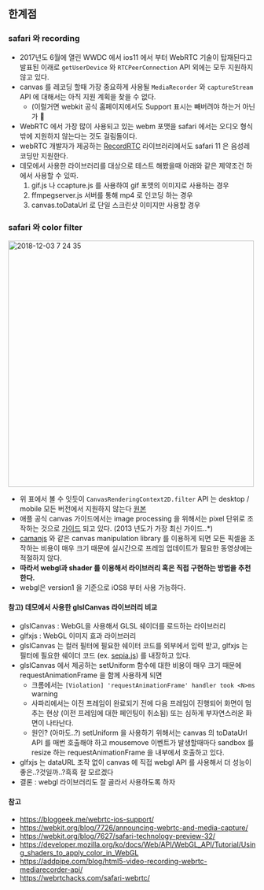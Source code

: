 ## 한계점

### safari 와 recording
- 2017년도 6월에 열린 WWDC 에서 ios11 에서 부터 WebRTC 기술이 탑재된다고 발표된 이래로 `getUserDevice` 와 `RTCPeerConnection` API 외에는 모두 지원하지 않고 있다.
- canvas 를 레코딩 할때 가장 중요하게 사용될 `MediaRecorder` 와 `captureStream` API 에 대해서는 아직 지원 계획을 찾을 수 없다.
    - (이럴거면 webkit 공식 홈페이지에서도 Support 표시는 빼버려야 하는거 아닌가 🤬
- WebRTC 에서 가장 많이 사용되고 있는 webm 포맷을 safari 에서는 오디오 형식 밖에 지원하지 않는다는 것도 걸림돌이다.
- webRTC 개발자가 제공하는 [RecordRTC](https://github.com/muaz-khan/WebRTC-Experiment/tree/master/RecordRTC) 라이브러리에서도 safari 11 은 음성레코딩만 지원한다.
- 데모에서 사용한 라이브러리를 대상으로 테스트 해봤을때 아래와 같은 제약조건 하에서 사용할 수 있따.
    1) gif.js 나 ccapture.js 를 사용하여 gif 포맷의 이미지로 사용하는 경우
    2) ffmpegserver.js 서버를 통해 mp4 로 인코딩 하는 경우
    3) canvas.toDataUrl 로 단일 스크린샷 이미지만 사용할 경우 


### safari 와 color filter
<img width="500" alt="2018-12-03 7 24 35" src="https://media.oss.navercorp.com/user/237/files/213011ee-f731-11e8-84c4-5ae5b94635af">

- 위 표에서 볼 수 잇듯이 `CanvasRenderingContext2D.filter` API 는 desktop / mobile 모든 버전에서 지원하지 않는다 [원본](https://developer.mozilla.org/en-US/docs/Web/API/CanvasRenderingContext2D/filter#Browser_compatibility)
- 애플 공식 canvas 가이드에서는 image processing 을 위해서는 pixel 단위로 조작하는 것으로 [가이드](https://developer.apple.com/library/archive/documentation/AudioVideo/Conceptual/HTML-canvas-guide/PixelManipulation/PixelManipulation.html#//apple_ref/doc/uid/TP40010542-CH16-SW4) 되고 있다. (2013 년도가 가장 최신 가이드..*) 
- [camanjs](http://camanjs.com) 와 같은 canvas manipulation library 를 이용하게 되면 모든 픽셀을 조작하는 비용이 매우 크기 때문에 실시간으로 프레임 업데이트가 필요한 동영상에는 적절하지 않다.
- **따라서 webgl과 shader 를 이용해서 라이브러리 혹은 직접 구현하는 방법을 추천한다.**
- webgl은 version1 을 기준으로 iOS8 부터 사용 가능하다.

#### 참고) 데모에서 사용한 glslCanvas 라이브러리 비교
- glslCanvas : WebGL을 사용해서 GLSL 쉐이더를 로드하는 라이브러리
- glfxjs : WebGL 이미지 효과 라이브러리
- glslCanvas 는 컬러 필터에 필요한 쉐이터 코드를 외부에서 입력 받고, glfxjs 는 필터에 필요한 쉐이더 코드 (ex. [sepia.js](https://github.com/evanw/glfx.js/blob/master/src/filters/adjust/sepia.js)) 를 내장하고 있다.
- glslCanvas 에서 제공하는 setUniform 함수에 대한 비용이 매우 크기 때문에 requestAnimationFrame 을 함께 사용하게 되면
    - 크롬에서는 `[Violation] 'requestAnimationFrame' handler took <N>ms` warning 
    - 사파리에서는 이전 프레임이 완료되기 전에 다음 프레임이 진행되어 화면이 멈추는 현상 (이전 프레임에 대한 페인팅이 취소됨) 또는 심하게 부자연스러운 화면이 나타난다.
    - 원인? (아마도..?) setUniform 을 사용하기 위해서는 canvas 의 toDataUrl API 를 매번 호출해야 하고 mousemove 이벤트가 발생할때마다 sandbox 를 resize 하는 requestAnimationFrame 을 내부에서 호출하고 있다.
- glfxjs 는 dataURL 조작 없이 canvas 에 직접 webgl API 를 사용해서 더 성능이 좋은..?것일까..?흑흑 잘 모르겠다
- 결론 : webgl 라이브러리도 잘 골라서 사용하도록 하자


#### 참고
- https://bloggeek.me/webrtc-ios-support/
- https://webkit.org/blog/7726/announcing-webrtc-and-media-capture/
- https://webkit.org/blog/7627/safari-technology-preview-32/
- https://developer.mozilla.org/ko/docs/Web/API/WebGL_API/Tutorial/Using_shaders_to_apply_color_in_WebGL
- https://addpipe.com/blog/html5-video-recording-webrtc-mediarecorder-api/
- https://webrtchacks.com/safari-webrtc/